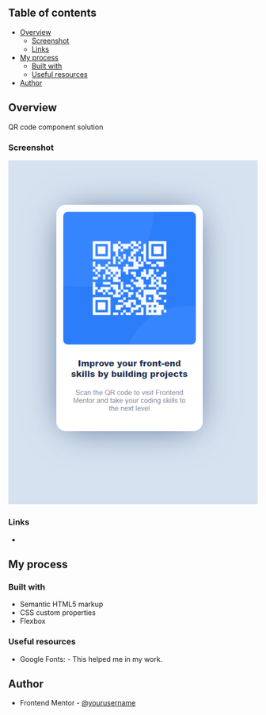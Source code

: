 
## Table of contents

- [Overview](#overview)
  - [Screenshot](#screenshot)
  - [Links](#links)
- [My process](#my-process)
  - [Built with](#built-with)
  - [Useful resources](#useful-resources)
- [Author](#author)

## Overview

QR code component solution

### Screenshot

![](./screenshot.jpg)

### Links

- [Live Site URL]: (https://your-live-site-url.com)

## My process

### Built with

- Semantic HTML5 markup
- CSS custom properties
- Flexbox

### Useful resources

- Google Fonts: [](https://fonts.google.com/specimen/Outfit) - This helped me in my work.

## Author

- Frontend Mentor - [@yourusername](https://www.frontendmentor.io/profile/yourusername)

